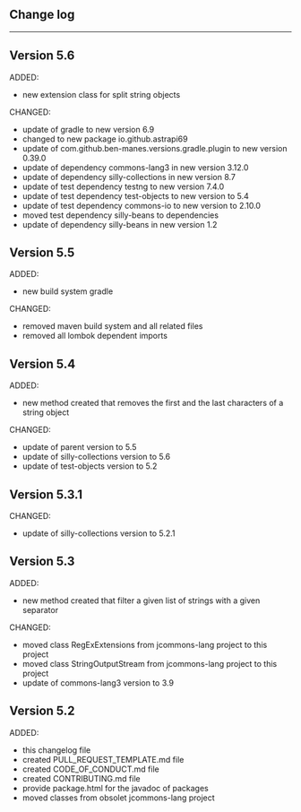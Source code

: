 ## Change log
----------------------

Version 5.6
-------------

ADDED:

- new extension class for split string objects

CHANGED:

- update of gradle to new version 6.9
- changed to new package io.github.astrapi69
- update of com.github.ben-manes.versions.gradle.plugin to new version 0.39.0
- update of dependency commons-lang3 in new version 3.12.0
- update of dependency silly-collections in new version 8.7
- update of test dependency testng to new version 7.4.0
- update of test dependency test-objects to new version to 5.4
- update of test dependency commons-io to new version to 2.10.0
- moved test dependency silly-beans to dependencies
- update of dependency silly-beans in new version 1.2

Version 5.5
-------------

ADDED:
 
- new build system gradle

CHANGED:

- removed maven build system and all related files
- removed all lombok dependent imports

Version 5.4
-------------

ADDED:
 
- new method created that removes the first and the last characters of a string object

CHANGED:

- update of parent version to 5.5
- update of silly-collections version to 5.6
- update of test-objects version to 5.2

Version 5.3.1
-------------

CHANGED:

- update of silly-collections version to 5.2.1

Version 5.3
-------------

ADDED:
 
- new method created that filter a given list of strings with a given separator

CHANGED:

- moved class RegExExtensions from jcommons-lang project to this project
- moved class StringOutputStream from jcommons-lang project to this project
- update of commons-lang3 version to 3.9

Version 5.2
-------------

ADDED:
 
- this changelog file
- created PULL_REQUEST_TEMPLATE.md file
- created CODE_OF_CONDUCT.md file
- created CONTRIBUTING.md file
- provide package.html for the javadoc of packages
- moved classes from obsolet jcommons-lang project


